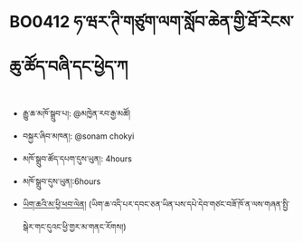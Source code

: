 # BO0412 ཧ་ཝར་ཊི་གཙུག་ལག་སློབ་ཆེན་གྱི་ཐོ་རེངས་ཆུ་ཚོད་བཞི་དང་ཕྱེད་ཀ
- རྒྱུ་ཆ་མཁོ་སྒྲུབ་པ།: @མཁྱེན་རབ་རྒྱ་མཚོ།
- བསྐྱར་ཞིབ་མཁན།: @sonam chokyi
- མཁོ་སྒྲུབ་ཚོད་དཔག་དུས་ཡུན།: 4hours
- མཁོ་སྒྲུབ་དུས་ཡུན།:6hours
- [ཡིག་ཆའི་མ་ཕྱི་ཕབ་ལེན།](https://github.com/MonlamAI/BO0412/releases/download/412/default.pdf)
(ཡིག་ཆ་འདི་པར་དབང་ཅན་ཡིན་པས་དཔེ་དེབ་གཙང་བཟོ་ཁོ་ན་ལས་གཞན་སྤྱི་སྒེར་གང་དུའང་ཕྱི་གྱར་མ་གནང་རོགས།)
